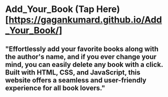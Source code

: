 # Add_Your_Book (Tap Here)[https://gagankumard.github.io/Add_Your_Book/]
<h2>"Effortlessly add your favorite books along with the author's name, and if you ever change your mind, you can easily delete any book with a click. Built with HTML, CSS, and JavaScript, this website offers a seamless and user-friendly experience for all book lovers."<h2>
